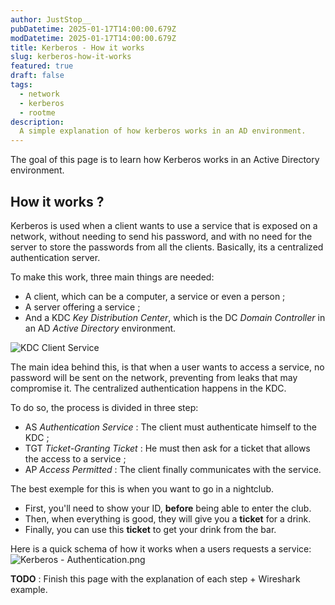 ```yaml
---
author: JustStop__
pubDatetime: 2025-01-17T14:00:00.679Z
modDatetime: 2025-01-17T14:00:00.679Z
title: Kerberos - How it works
slug: kerberos-how-it-works
featured: true
draft: false
tags:
  - network
  - kerberos
  - rootme
description:
  A simple explanation of how kerberos works in an AD environment.
---
```


The goal of this page is to learn how Kerberos works in an Active Directory environment.

## How it works ?

Kerberos is used when a client wants to use a service that is exposed on a network, without needing to send his password, and with no need for the server to store the passwords from all the clients. Basically, its a centralized authentication server.

To make this work, three main things are needed:
- A client, which can be a computer, a service or even a person ;
- A server offering a service ;
- And a KDC *Key Distribution Center*, which is the DC *Domain Controller* in an AD *Active Directory* environment.

![KDC Client Service](/images/blog/kerberos-how-it-works/KDC%20Client%20Service.png)

The main idea behind this, is that when a user wants to access a service, no password will be sent on the network, preventing from leaks that may compromise it. The centralized authentication happens in the KDC.

To do so, the process is divided in three step:
- AS *Authentication Service* : The client must authenticate himself to the KDC ;
- TGT *Ticket-Granting Ticket* : He must then ask for a ticket that allows the access to a service ;
- AP *Access Permitted* : The client finally communicates with the service.

The best exemple for this is when you want to go in a nightclub.
- First, you'll need to show your ID, **before** being able to enter the club.
- Then, when everything is good, they will give you a **ticket** for a drink.
- Finally, you can use this **ticket** to get your drink from the bar.


Here is a quick schema of how it works when a users requests a service:
![Kerberos - Authentication.png](/images/blog/kerberos-how-it-works/Kerberos%20-%20Authentication.png)

**TODO** : Finish this page with the explanation of each step + Wireshark example.